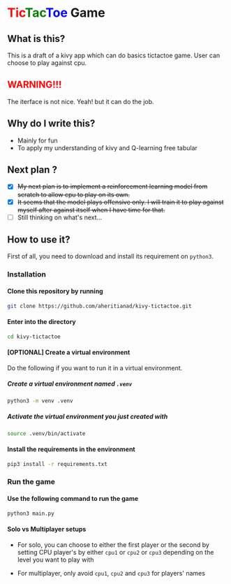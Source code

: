 # **<font color="red">Tic</font><font color="green">Tac</font><font color="blue">Toe</font> Game**

## **What is this?**

This is a draft of a kivy app which can do basics tictactoe game. User can choose to play against cpu.

## **<font color="red">WARNING!!!</font>**

The iterface is not nice. Yeah! but it can do the job.

## **Why do I write this?**

- Mainly for fun
- To apply my understanding of kivy and Q-learning free tabular

## **Next plan ?**

- [x] ~~My next plan is to implement a reinforcement learning model from scratch to allow cpu to play on its own.~~
- [x] ~~It seems that the model plays offensive only. I will train it to play against myself after against itself when I have time for that.~~
- [ ] Still thinking on what's next...

## **How to use it?**

First of all, you need to download and install its requirement on `python3`.

### **Installation**

#### Clone this repository by running

```bash
git clone https://github.com/aheritianad/kivy-tictactoe.git
```

#### Enter into the directory

```bash
cd kivy-tictactoe
```

#### **[OPTIONAL]** Create a virtual environment

Do the following if you want to run it in a virtual environment.

##### Create a virtual environment named `.venv`

```bash
python3 -m venv .venv
```

##### Activate the virtual environment you just created with

```bash
source .venv/bin/activate
```

#### Install the requirements in the environment

```bash
pip3 install -r requirements.txt
```

### **Run the game**

#### Use the following command to run the game

```bash
python3 main.py
```

#### Solo vs Multiplayer setups

- For solo, you can choose to either the first player or the second by setting CPU player's by either `cpu1` or `cpu2` or `cpu3` depending on the level you want to play with

- For multiplayer, only avoid  `cpu1`, `cpu2` and `cpu3` for players' names
